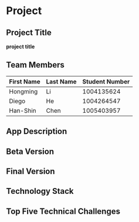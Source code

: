 # Project

## Project Title

**project title**

## Team Members

| First Name | Last Name |Student Number |
|------------|-----------|---------------|
| Hongming   | Li        | 1004135624    |
| Diego      | He        | 1004264547    |
| Han-Shin   | Chen      | 1005403957    |

## App Description

## Beta Version 


## Final Version

## Technology Stack

## Top Five Technical Challenges

